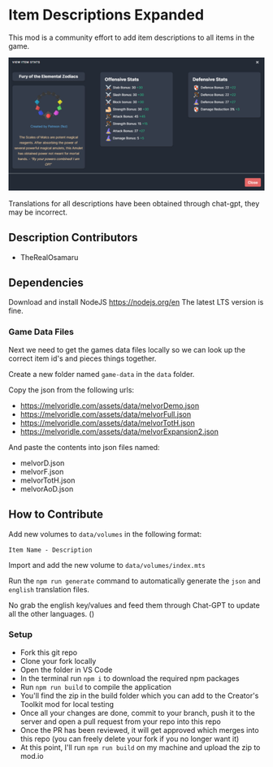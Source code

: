 # Item Descriptions Expanded

This mod is a community effort to add item descriptions to all items in the game.

![Description](images/description.png)

Translations for all descriptions have been obtained through chat-gpt, they may be incorrect.

## Description Contributors
- TheRealOsamaru

## Dependencies
Download and install NodeJS https://nodejs.org/en The latest LTS version is fine.

### Game Data Files
Next we need to get the games data files locally so we can look up the correct item id's and pieces things together.

Create a new folder named `game-data` in the `data` folder.

Copy the json from the following urls:
* https://melvoridle.com/assets/data/melvorDemo.json
* https://melvoridle.com/assets/data/melvorFull.json
* https://melvoridle.com/assets/data/melvorTotH.json
* https://melvoridle.com/assets/data/melvorExpansion2.json

And paste the contents into json files named:
* melvorD.json
* melvorF.json
* melvorTotH.json
* melvorAoD.json

## How to Contribute

Add new volumes to `data/volumes` in the following format:

```
Item Name - Description
```

Import and add the new volume to `data/volumes/index.mts`

Run the `npm run generate` command to automatically generate the `json` and `english` translation files.

No grab the english key/values and feed them through Chat-GPT to update all the other languages. ()

### Setup
- Fork this git repo
- Clone your fork locally
- Open the folder in VS Code
- In the terminal run `npm i` to download the required npm packages
- Run `npm run build` to compile the application
- You'll find the zip in the build folder which you can add to the Creator's Toolkit mod for local testing
- Once all your changes are done, commit to your branch, push it to the server and open a pull request from your repo into this repo
- Once the PR has been reviewed, it will get approved which merges into this repo (you can freely delete your fork if you no longer want it)
- At this point, I'll run `npm run build` on my machine and upload the zip to mod.io
